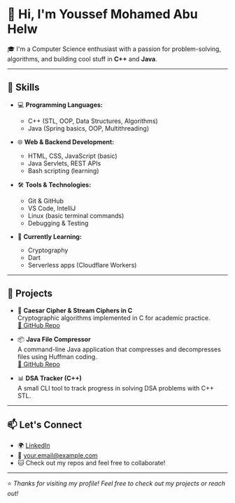 <!---- 👋 Hi, I’m Youssef Mohamed Abu Helw
- 👀 I’m interested in computer science 
- 🌱 I’m currently learning Software Development 

- 💞️ I’m looking to collaborate on ...
- 📫 How to reach me ...
- 😄 Pronouns: ...
- ⚡ Fun fact: ...


YoussefAbuHelw/YoussefAbuHelw is a ✨ special ✨ repository because its `README.md` (this file) appears on your GitHub profile.
You can click the Preview link to take a look at your changes.
--->

# 👋 Hi, I'm Youssef Mohamed Abu Helw

🎓 I'm a Computer Science enthusiast with a passion for problem-solving, algorithms, and building cool stuff in **C++** and **Java**.

---

## 🚀 Skills

- 💻 **Programming Languages:**  
  - C++ (STL, OOP, Data Structures, Algorithms)  
  - Java (Spring basics, OOP, Multithreading)

- 🌐 **Web & Backend Development:**  
  - HTML, CSS, JavaScript (basic)  
  - Java Servlets, REST APIs  
  - Bash scripting (learning)

- 🛠️ **Tools & Technologies:**  
  - Git & GitHub  
  - VS Code, IntelliJ  
  - Linux (basic terminal commands)  
  - Debugging & Testing

- 🧠 **Currently Learning:**  
  - Cryptography  
  - Dart  
  - Serverless apps (Cloudflare Workers)

---

## 📂 Projects

- 🔐 **Caesar Cipher & Stream Ciphers in C**  
  Cryptographic algorithms implemented in C for academic practice.  
  [🔗 GitHub Repo](#)

- 📦 **Java File Compressor**  
  A command-line Java application that compresses and decompresses files using Huffman coding.  
  [🔗 GitHub Repo](#)

- 📊 **DSA Tracker (C++)**  
  A small CLI tool to track progress in solving DSA problems with C++ STL.

---

## 📫 Let's Connect

- 🌍 [LinkedIn](#www.linkedin.com/in/youssef-mohamed-14717a340)
- 📧 [your.email@example.com](mailto:youssefmohamedseng@gmail.com)
- 🐱 Check out my repos and feel free to collaborate!

---

⭐ *Thanks for visiting my profile! Feel free to check out my projects or reach out!*
